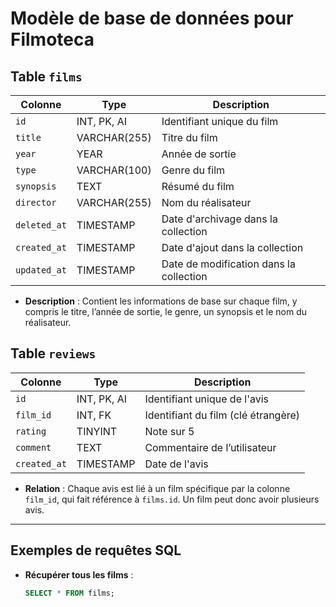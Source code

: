 # Modèle de base de données pour **Filmoteca**

## Table `films`
| Colonne      | Type         | Description                       |
|--------------|--------------|-----------------------------------|
| `id`         | INT, PK, AI  | Identifiant unique du film       |
| `title`      | VARCHAR(255) | Titre du film                    |
| `year`       | YEAR         | Année de sortie                  |
| `type`       | VARCHAR(100) | Genre du film                    |
| `synopsis`   | TEXT         | Résumé du film                   |
| `director`   | VARCHAR(255) | Nom du réalisateur               |
| `deleted_at` | TIMESTAMP    | Date d'archivage dans la collection  |
| `created_at` | TIMESTAMP    | Date d'ajout dans la collection  |
| `updated_at` | TIMESTAMP    | Date de modification dans la collection  |

- **Description** : Contient les informations de base sur chaque film, y compris le titre, l’année de sortie, le genre, un synopsis et le nom du réalisateur.

## Table `reviews`
| Colonne      | Type         | Description                           |
|--------------|--------------|---------------------------------------|
| `id`         | INT, PK, AI  | Identifiant unique de l'avis         |
| `film_id`    | INT, FK      | Identifiant du film (clé étrangère)  |
| `rating`     | TINYINT      | Note sur 5                           |
| `comment`    | TEXT         | Commentaire de l’utilisateur         |
| `created_at` | TIMESTAMP    | Date de l'avis                       |

- **Relation** : Chaque avis est lié à un film spécifique par la colonne `film_id`, qui fait référence à `films.id`. Un film peut donc avoir plusieurs avis.

---

## Exemples de requêtes SQL

- **Récupérer tous les films** :
  ```sql
  SELECT * FROM films;
